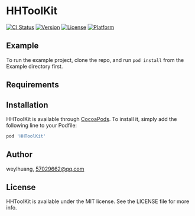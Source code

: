 # HHToolKit

[![CI Status](https://img.shields.io/travis/weylhuang/HHToolKit.svg?style=flat)](https://travis-ci.org/weylhuang/HHToolKit)
[![Version](https://img.shields.io/cocoapods/v/HHToolKit.svg?style=flat)](https://cocoapods.org/pods/HHToolKit)
[![License](https://img.shields.io/cocoapods/l/HHToolKit.svg?style=flat)](https://cocoapods.org/pods/HHToolKit)
[![Platform](https://img.shields.io/cocoapods/p/HHToolKit.svg?style=flat)](https://cocoapods.org/pods/HHToolKit)

## Example

To run the example project, clone the repo, and run `pod install` from the Example directory first.

## Requirements

## Installation

HHToolKit is available through [CocoaPods](https://cocoapods.org). To install
it, simply add the following line to your Podfile:

```ruby
pod 'HHToolKit'
```

## Author

weylhuang, 57029662@qq.com

## License

HHToolKit is available under the MIT license. See the LICENSE file for more info.
